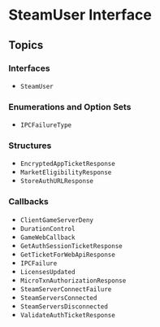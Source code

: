 # SteamUser Interface

## Topics

### Interfaces
- ``SteamUser``

### Enumerations and Option Sets
- ``IPCFailureType``

### Structures
- ``EncryptedAppTicketResponse``
- ``MarketEligibilityResponse``
- ``StoreAuthURLResponse``

### Callbacks
- ``ClientGameServerDeny``
- ``DurationControl``
- ``GameWebCallback``
- ``GetAuthSessionTicketResponse``
- ``GetTicketForWebApiResponse``
- ``IPCFailure``
- ``LicensesUpdated``
- ``MicroTxnAuthorizationResponse``
- ``SteamServerConnectFailure``
- ``SteamServersConnected``
- ``SteamServersDisconnected``
- ``ValidateAuthTicketResponse``
